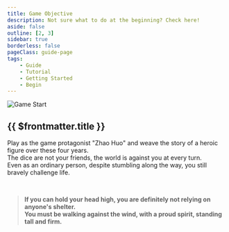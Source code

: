 ```yaml
---
title: Game Objective
description: Not sure what to do at the beginning? Check here!
aside: false
outline: [2, 3]
sidebar: true
borderless: false
pageClass: guide-page
tags:
    - Guide
    - Tutorial
    - Getting Started
    - Begin
---
```


<img class='guide-img' src='/images/guide/1-game-objective.webp' alt='Game Start'>

## {{ $frontmatter.title }}

Play as the game protagonist "Zhao Huo" and weave the story of a heroic figure over these four years.  
The dice are not your friends, the world is against you at every turn.  
Even as an ordinary person, despite stumbling along the way, you still bravely challenge life.

<br>

> **If you can hold your head high, you are definitely not relying on anyone's shelter.**  
> **You must be walking against the wind, with a proud spirit, standing tall and firm.**

<!-- Having no special abilities, that's what makes a true hero. -->